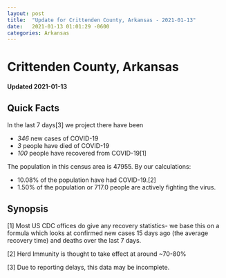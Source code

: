 ```yaml
---
layout: post
title:  "Update for Crittenden County, Arkansas - 2021-01-13"
date:   2021-01-13 01:01:29 -0600
categories: Arkansas
---
```


# Crittenden County, Arkansas
#### Updated 2021-01-13

## Quick Facts

In the last 7 days[3] we project there have been
- *346* new cases of COVID-19
- *3* people have died of COVID-19
- *100* people have recovered from COVID-19[1]

The population in this census area is 47955. By our calculations:
- 10.08% of the population have had COVID-19.[2]
- 1.50% of the population or 717.0 people are actively fighting the virus.

## Synopsis




[1] Most US CDC offices do give any recovery statistics- we base this on a formula which looks at confirmed new cases
15 days ago (the average recovery time) and deaths over the last 7 days.

[2] Herd Immunity is thought to take effect at around ~70-80%

[3] Due to reporting delays, this data may be incomplete.
 
    